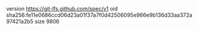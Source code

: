 version https://git-lfs.github.com/spec/v1
oid sha256:fe11e0686ccd06d23a01f37a7f0d42506095e966e9b136d33aa372a97421a2b5
size 9806
